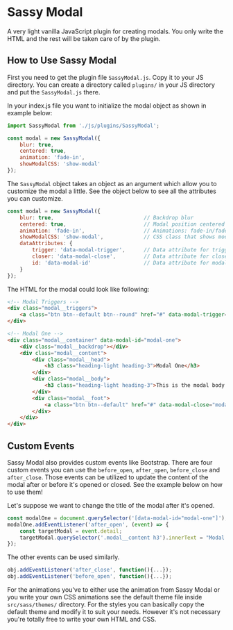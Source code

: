 # Sassy Modal

A very light vanilla JavaScript plugin for creating modals. You only write the
HTML and the rest will be taken care of by the plugin.

## How to Use Sassy Modal

First you need to get the plugin file `SassyModal.js`. Copy it to your JS
directory. You can create a directory called `plugins/` in your JS directory
and put the `SassyModal.js` there.

In your index.js file you want to initialize the modal object as shown in example
below:

```javascript
import SassyModal from './js/plugins/SassyModal';

const modal = new SassyModal({
    blur: true,
    centered: true,
    animation: 'fade-in',
    showModalCSS: 'show-modal'
});
```

The `SassyModal` object takes an object as an argument which allow you to
customize the modal a little. See the object below to see all the attributes you
can customize.
```javascript
const modal = new SassyModal({
    blur: true,                             // Backdrop blur
    centered: true,                         // Modal position centered
    animation: 'fade-in',                   // Animations: fade-in/fade-out
    showModalCSS: 'show-modal',             // CSS class that shows modal
    dataAttributes: {
        trigger: 'data-modal-trigger',      // Data attribute for triggers
        closer: 'data-modal-close',         // Data attribute for close buttons
        id: 'data-modal-id'                 // Data attribute for modal IDs
    }
});
```

The HTML for the modal could look like following:
```html
<!-- Modal Triggers -->
<div class="modal__triggers">
    <a class="btn btn--default btn--round" href="#" data-modal-trigger="modal-one">Modal One</a>
</div>

<!-- Modal One -->
<div class="modal__container" data-modal-id="modal-one">
    <div class="modal__backdrop"></div>
    <div class="modal__content">
        <div class="modal__head">
            <h3 class="heading-light heading-3">Modal One</h3>
        </div>
        <div class="modal__body">
            <h3 class="heading-light heading-3">This is the modal body!</h3>
        </div>
        <div class="modal__foot">
            <a class="btn btn--default" href="#" data-modal-close="modal-one">Close</a>
        </div>
    </div>
</div>
```

## Custom Events
Sassy Modal also provides custom events like Bootstrap. There are four custom
events you can use the `before_open`, `after_open`, `before_close` and
`after_close`. Those events can be utilized to update the content of the modal
after or before it's opened or closed. See the example below on how to use them!

Let's suppose we want to change the title of the modal after it's opened.
```javascript
const modalOne = document.querySelector('[data-modal-id="modal-one"]');
modalOne.addEventListener('after_open', (event) => {
    const targetModal = event.detail;
    targetModal.querySelector('.modal__content h3').innerText = "Modal One - After Open Event";
});
```

The other events can be used similarly.
```javascript
obj.addEventListener('after_close', function(){...});
obj.addEventListener('before_open', function(){...});
```

For the animations you've to either use the animation from Sassy Modal or you
write your own CSS animations see the default theme file inside
`src/sass/themes/` directory. For the styles you can basically copy the
default theme and modify it to suit your needs. However it's not necessary
you're totally free to write your own HTML and CSS.

